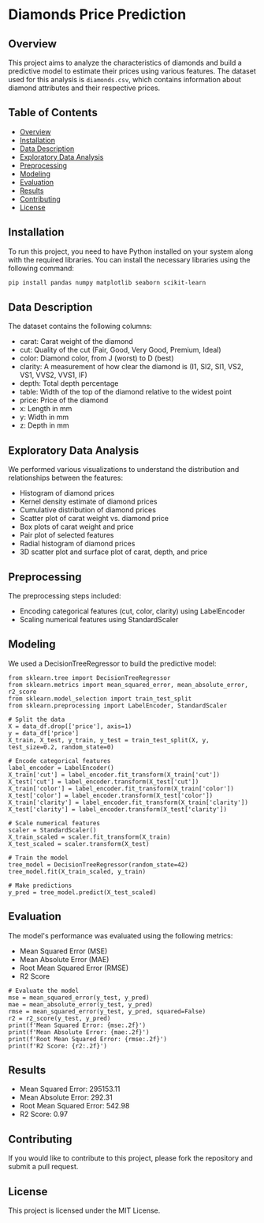 # Diamonds Price Prediction

## Overview
This project aims to analyze the characteristics of diamonds and build a predictive model to estimate their prices using various features. The dataset used for this analysis is `diamonds.csv`, which contains information about diamond attributes and their respective prices.

## Table of Contents
- [Overview](#overview)
- [Installation](#installation)
- [Data Description](#data-description)
- [Exploratory Data Analysis](#exploratory-data-analysis)
- [Preprocessing](#preprocessing)
- [Modeling](#modeling)
- [Evaluation](#evaluation)
- [Results](#results)
- [Contributing](#contributing)
- [License](#license)

## Installation
To run this project, you need to have Python installed on your system along with the required libraries. You can install the necessary libraries using the following command:
```bash
pip install pandas numpy matplotlib seaborn scikit-learn
```

## Data Description
The dataset contains the following columns:

- carat: Carat weight of the diamond
- cut: Quality of the cut (Fair, Good, Very Good, Premium, Ideal)
- color: Diamond color, from J (worst) to D (best)
- clarity: A measurement of how clear the diamond is (I1, SI2, SI1, VS2, VS1, VVS2, VVS1, IF)
- depth: Total depth percentage
- table: Width of the top of the diamond relative to the widest point
- price: Price of the diamond
- x: Length in mm
- y: Width in mm
- z: Depth in mm

## Exploratory Data Analysis
We performed various visualizations to understand the distribution and relationships between the features:

- Histogram of diamond prices
- Kernel density estimate of diamond prices
- Cumulative distribution of diamond prices
- Scatter plot of carat weight vs. diamond price
- Box plots of carat weight and price
- Pair plot of selected features
- Radial histogram of diamond prices
- 3D scatter plot and surface plot of carat, depth, and price

## Preprocessing
The preprocessing steps included:

- Encoding categorical features (cut, color, clarity) using LabelEncoder
- Scaling numerical features using StandardScaler

## Modeling
We used a DecisionTreeRegressor to build the predictive model:

```
from sklearn.tree import DecisionTreeRegressor
from sklearn.metrics import mean_squared_error, mean_absolute_error, r2_score
from sklearn.model_selection import train_test_split
from sklearn.preprocessing import LabelEncoder, StandardScaler

# Split the data
X = data_df.drop(['price'], axis=1)
y = data_df['price']
X_train, X_test, y_train, y_test = train_test_split(X, y, test_size=0.2, random_state=0)

# Encode categorical features
label_encoder = LabelEncoder()
X_train['cut'] = label_encoder.fit_transform(X_train['cut'])
X_test['cut'] = label_encoder.transform(X_test['cut'])
X_train['color'] = label_encoder.fit_transform(X_train['color'])
X_test['color'] = label_encoder.transform(X_test['color'])
X_train['clarity'] = label_encoder.fit_transform(X_train['clarity'])
X_test['clarity'] = label_encoder.transform(X_test['clarity'])

# Scale numerical features
scaler = StandardScaler()
X_train_scaled = scaler.fit_transform(X_train)
X_test_scaled = scaler.transform(X_test)

# Train the model
tree_model = DecisionTreeRegressor(random_state=42)
tree_model.fit(X_train_scaled, y_train)

# Make predictions
y_pred = tree_model.predict(X_test_scaled)

```

## Evaluation
The model's performance was evaluated using the following metrics:

- Mean Squared Error (MSE)
- Mean Absolute Error (MAE)
- Root Mean Squared Error (RMSE)
- R2 Score

```
# Evaluate the model
mse = mean_squared_error(y_test, y_pred)
mae = mean_absolute_error(y_test, y_pred)
rmse = mean_squared_error(y_test, y_pred, squared=False)
r2 = r2_score(y_test, y_pred)
print(f'Mean Squared Error: {mse:.2f}')
print(f'Mean Absolute Error: {mae:.2f}')
print(f'Root Mean Squared Error: {rmse:.2f}')
print(f'R2 Score: {r2:.2f}')
```

## Results
- Mean Squared Error: 295153.11
- Mean Absolute Error: 292.31
- Root Mean Squared Error: 542.98
- R2 Score: 0.97

## Contributing
If you would like to contribute to this project, please fork the repository and submit a pull request.

## License
This project is licensed under the MIT License.